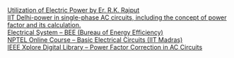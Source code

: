  <a href= "https://books.google.com.et/books?id=6z0wRsbPxI4C">Utilization of Electric Power by Er. R.K. Rajput</a><br>
<a href="https://web.iitd.ac.in/~vivekv/ELL100/L15_VV.pdf" target="_blank">IIT Delhi-power in single-phase AC circuits, including the concept of power factor and its calculation.</a> <br>
<a href="https://beeindia.gov.in/sites/default/files/3Ch1.pdf" target="_blank">Electrical System – BEE (Bureau of Energy Efficiency) </a><br>
<a href="https://nptel.ac.in/courses/108/106/108106085/" target="_blank">NPTEL Online Course – Basic Electrical Circuits (IIT Madras)</a> <br>
<a href="https://ieeexplore.ieee.org" target="_blank">IEEE Xplore Digital Library – Power Factor Correction in AC Circuits</a> <br>
